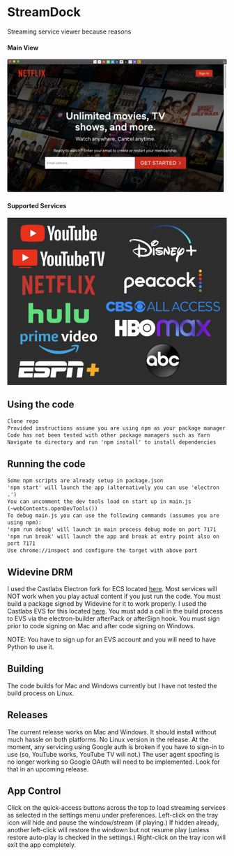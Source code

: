 # StreamDock
 Streaming service viewer because reasons

#### Main View
<img src="/res/screenshots/main.png" width="600"/>

#### Supported Services
<img src="/res/screenshots/services.png" width="600"/>

## Using the code
    Clone repo
    Provided instructions assume you are using npm as your package manager
    Code has not been tested with other package managers such as Yarn
    Navigate to directory and run 'npm install' to install dependencies

## Running the code
    Some npm scripts are already setup in package.json
    'npm start' will launch the app (alternatively you can use 'electron .')
    You can uncomment the dev tools load on start up in main.js (~webContents.openDevTools())
    To debug main.js you can use the following commands (assumes you are using npm):
    'npm run debug' will launch in main process debug mode on port 7171
    'npm run break' will launch the app and break at entry point also on port 7171
    Use chrome://inspect and configure the target with above port

## Widevine DRM
   I used the Castlabs Electron fork for ECS located [here](https://github.com/castlabs/electron-releases). 
   Most services will NOT work when you play actual content if you just run the code. 
   You must build a package signed by Widevine for it to work properly. 
   I used the Castlabs EVS for this located [here](https://github.com/castlabs/electron-releases/wiki/EVS). 
   You must add a call in the build process to EVS via the electron-builder afterPack or afterSign hook. 
   You must sign prior to code signing on Mac and after code signing on Windows. 

   NOTE: You have to sign up for an EVS account and you will need to have Python to use it.

## Building
   The code builds for Mac and Windows currently but I have not tested the build process on Linux.

## Releases
   The current release works on Mac and Windows. It should install without much hassle on both platforms.
   No Linux version in the release.
   At the moment, any servicing using Google auth is broken if you have to sign-in to use (so, YouTube works, YouTube TV will not.)
   The user agent spoofing is no longer working so Google OAuth will need to be implemented.
   Look for that in an upcoming release.

## App Control
   Click on the quick-access buttons across the top to load streaming services as selected in the settings menu under preferences.
   Left-click on the tray icon will hide and pause the window/stream (if playing.)
   If hidden already, another left-click will restore the windown but not resume play (unless restore auto-play is checked in the settings.)
   Right-click on the tray icon will exit the app completely.